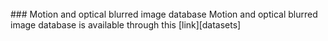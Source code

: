 <br>
### Motion and optical blurred image database
Motion and optical blurred image database is available through this [link][datasets]

[datasets]:https://drive.google.com/file/d/1rws7K3lB08VTgimSfhMI9zZRYi4k3yxm/view?usp=sharing
